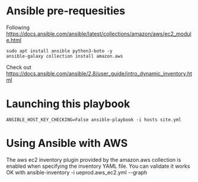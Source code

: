 # Ansible pre-requesities
Following https://docs.ansible.com/ansible/latest/collections/amazon/aws/ec2_module.html

    sudo apt install ansible python3-boto -y
    ansible-galaxy collection install amazon.aws

Check out https://docs.ansible.com/ansible/2.8/user_guide/intro_dynamic_inventory.html

# Launching this playbook

    ANSIBLE_HOST_KEY_CHECKING=False ansible-playbook -i hosts site.yml

# Using Ansible with AWS

The aws ec2 inventory plugin provided by the amazon.aws collection is enabled when specifying the inventory YAML file.
You can validate it works OK with
    ansible-inventory -i ueprod.aws_ec2.yml --graph
